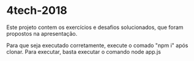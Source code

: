 # 4tech-2018
Este projeto contem os exercícios e desafios solucionados, que foram propostos na apresentação.

Para que seja executado corretamente, execute o comado "npm i" após clonar.
Para executar, basta executar o comando node app.js

